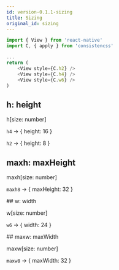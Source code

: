 ```yaml
---
id: version-0.1.1-sizing
title: Sizing
original_id: sizing
---
```


```js
import { View } from 'react-native'
import C, { apply } from 'consistencss'

...
return (
    <View style={C.h2} />
    <View style={C.h4} />
    <View style={C.w6} />
)
```

## h: height

h[size: number]

`h4` -> { height: 16 }

`h2` -> { height: 8 }

## maxh: maxHeight

maxh[size: number]

`maxh8` -> { maxHeight: 32 }

## w: width

w[size: number]

`w6` -> { width: 24 }

## maxw: maxWidth

maxw[size: number]

`maxw8` -> { maxWidth: 32 }
